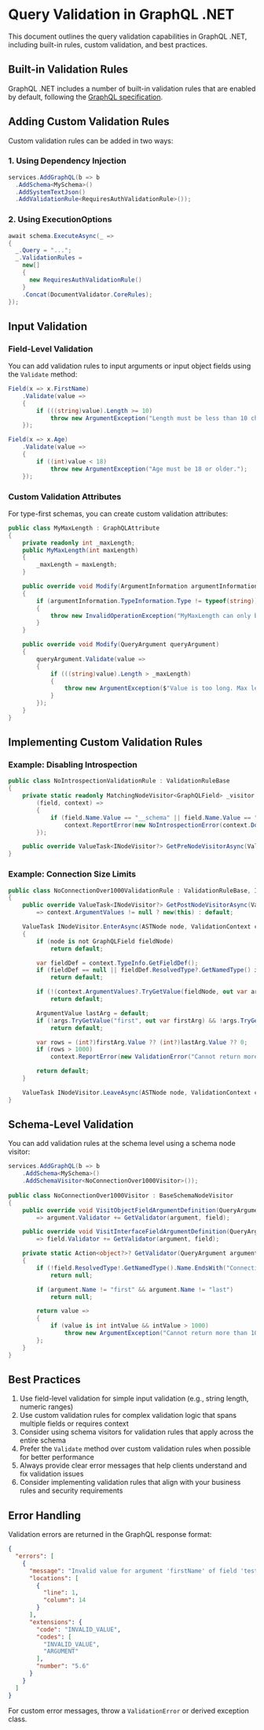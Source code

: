 # Query Validation in GraphQL .NET

This document outlines the query validation capabilities in GraphQL .NET, including built-in rules, custom validation, and best practices.

## Built-in Validation Rules

GraphQL .NET includes a number of built-in validation rules that are enabled by default, following the [GraphQL specification](https://spec.graphql.org/October2021/#sec-Validation).

## Adding Custom Validation Rules

Custom validation rules can be added in two ways:

### 1. Using Dependency Injection

```csharp
services.AddGraphQL(b => b
  .AddSchema<MySchema>()
  .AddSystemTextJson()
  .AddValidationRule<RequiresAuthValidationRule>());
```

### 2. Using ExecutionOptions

```csharp
await schema.ExecuteAsync(_ =>
{
  _.Query = "...";
  _.ValidationRules =
    new[]
    {
      new RequiresAuthValidationRule()
    }
    .Concat(DocumentValidator.CoreRules);
});
```

## Input Validation

### Field-Level Validation

You can add validation rules to input arguments or input object fields using the `Validate` method:

```csharp
Field(x => x.FirstName)
    .Validate(value =>
    {
        if (((string)value).Length >= 10)
            throw new ArgumentException("Length must be less than 10 characters.");
    });

Field(x => x.Age)
    .Validate(value =>
    {
        if ((int)value < 18)
            throw new ArgumentException("Age must be 18 or older.");
    });
```

### Custom Validation Attributes

For type-first schemas, you can create custom validation attributes:

```csharp
public class MyMaxLength : GraphQLAttribute
{
    private readonly int _maxLength;
    public MyMaxLength(int maxLength)
    {
        _maxLength = maxLength;
    }

    public override void Modify(ArgumentInformation argumentInformation)
    {
        if (argumentInformation.TypeInformation.Type != typeof(string))
        {
            throw new InvalidOperationException("MyMaxLength can only be used on string arguments.");
        }
    }

    public override void Modify(QueryArgument queryArgument)
    {
        queryArgument.Validate(value =>
        {
            if (((string)value).Length > _maxLength)
            {
                throw new ArgumentException($"Value is too long. Max length is {_maxLength}.");
            }
        });
    }
}
```

## Implementing Custom Validation Rules

### Example: Disabling Introspection

```csharp
public class NoIntrospectionValidationRule : ValidationRuleBase
{
    private static readonly MatchingNodeVisitor<GraphQLField> _visitor = new(
        (field, context) =>
        {
            if (field.Name.Value == "__schema" || field.Name.Value == "__type")
                context.ReportError(new NoIntrospectionError(context.Document.Source, field));
        });

    public override ValueTask<INodeVisitor?> GetPreNodeVisitorAsync(ValidationContext context) => new(_visitor);
}
```

### Example: Connection Size Limits

```csharp
public class NoConnectionOver1000ValidationRule : ValidationRuleBase, IVariableVisitorProvider, INodeVisitor
{
    public override ValueTask<INodeVisitor?> GetPostNodeVisitorAsync(ValidationContext context)
        => context.ArgumentValues != null ? new(this) : default;

    ValueTask INodeVisitor.EnterAsync(ASTNode node, ValidationContext context)
    {
        if (node is not GraphQLField fieldNode)
            return default;

        var fieldDef = context.TypeInfo.GetFieldDef();
        if (fieldDef == null || fieldDef.ResolvedType?.GetNamedType() is not IObjectGraphType connectionType || !connectionType.Name.EndsWith("Connection"))
            return default;

        if (!(context.ArgumentValues?.TryGetValue(fieldNode, out var args) ?? false))
            return default;

        ArgumentValue lastArg = default;
        if (!args.TryGetValue("first", out var firstArg) && !args.TryGetValue("last", out lastArg))
            return default;

        var rows = (int?)firstArg.Value ?? (int?)lastArg.Value ?? 0;
        if (rows > 1000)
            context.ReportError(new ValidationError("Cannot return more than 1000 rows"));

        return default;
    }

    ValueTask INodeVisitor.LeaveAsync(ASTNode node, ValidationContext context) => default;
}
```

## Schema-Level Validation

You can add validation rules at the schema level using a schema node visitor:

```csharp
services.AddGraphQL(b => b
    .AddSchema<MySchema>()
    .AddSchemaVisitor<NoConnectionOver1000Visitor>());
    
public class NoConnectionOver1000Visitor : BaseSchemaNodeVisitor
{
    public override void VisitObjectFieldArgumentDefinition(QueryArgument argument, FieldType field, IObjectGraphType type, ISchema schema)
        => argument.Validator += GetValidator(argument, field);

    public override void VisitInterfaceFieldArgumentDefinition(QueryArgument argument, FieldType field, IInterfaceGraphType type, ISchema schema)
        => field.Validator += GetValidator(argument, field);

    private static Action<object?>? GetValidator(QueryArgument argument, FieldType field)
    {
        if (!field.ResolvedType!.GetNamedType().Name.EndsWith("Connection"))
            return null;

        if (argument.Name != "first" && argument.Name != "last")
            return null;

        return value =>
        {
            if (value is int intValue && intValue > 1000)
                throw new ArgumentException("Cannot return more than 1000 rows.");
        };
    }
}
```

## Best Practices

1. Use field-level validation for simple input validation (e.g., string length, numeric ranges)
2. Use custom validation rules for complex validation logic that spans multiple fields or requires context
3. Consider using schema visitors for validation rules that apply across the entire schema
4. Prefer the `Validate` method over custom validation rules when possible for better performance
5. Always provide clear error messages that help clients understand and fix validation issues
6. Consider implementing validation rules that align with your business rules and security requirements

## Error Handling

Validation errors are returned in the GraphQL response format:

```json
{
  "errors": [
    {
      "message": "Invalid value for argument 'firstName' of field 'testMe'. Length must be less than 10 characters.",
      "locations": [
        {
          "line": 1,
          "column": 14
        }
      ],
      "extensions": {
        "code": "INVALID_VALUE",
        "codes": [
          "INVALID_VALUE",
          "ARGUMENT"
        ],
        "number": "5.6"
      }
    }
  ]
}
```

For custom error messages, throw a `ValidationError` or derived exception class.